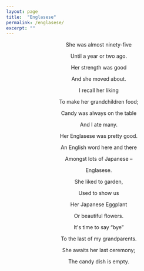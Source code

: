 ```yaml
---
layout: page
title:  "Englasese"
permalink: /englasese/
excerpt: ""
---
```



<p align="center">She was almost ninety-five</p>  
<p align="center">Until a year or two ago.</p>  
<p align="center">Her strength was good</p>  
<p align="center">And she moved about.</p>  

<p align="center">I recall her liking</p>  
<p align="center">To make her grandchildren food;</p>  
<p align="center">Candy was always on the table</p>  
<p align="center">And I ate many.</p>  

<p align="center">Her Englasese was pretty good.</p>  
<p align="center">An English word here and there</p>  
<p align="center">Amongst lots of Japanese –</p>  
<p align="center">Englasese.</p>  

<p align="center">She liked to garden,</p>  
<p align="center">Used to show us</p>  
<p align="center">Her Japanese Eggplant</p>  
<p align="center">Or beautiful flowers.</p>  

<p align="center">It's time to say “bye”</p>  
<p align="center">To the last of my grandparents.</p>  
<p align="center">She awaits her last ceremony;</p>  
<p align="center">The candy dish is empty.</p>  
